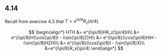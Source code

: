 ## 4.14
Recall from exercise 4.3 that $T=e^{i\pi/8}R_z(\pi/4)$.

$$
\begin{align*}
HTH 
&= e^{i\pi/8}HR_z(\pi/4)H\\
&= e^{i\pi/8}H(\cos(\pi/8)I - i\sin(\pi/8)Z)H\\
&= e^{i\pi/8}(\cos(\pi/8)HIH - i\sin(\pi/8)HZH)\\
&= e^{i\pi/8}(\cos(\pi/8)I - i\sin(\pi/8)X)\\
&=e^{i\pi/8}R_x(\pi/4)
\end{align*}
$$
